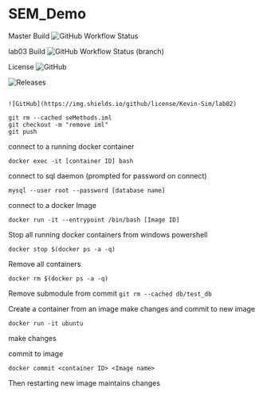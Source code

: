 # SEM_Demo

Master Build  ![GitHub Workflow Status](https://img.shields.io/github/workflow/status/Kevin-Sim/sem_2022_labs/A%20workflow%20for%20my%20Hello%20World%20App?style=flat-square)

lab03 Build  ![GitHub Workflow Status (branch)](https://img.shields.io/github/workflow/status/Kevin-Sim/sem_2022_labs/A%20workflow%20for%20my%20Hello%20World%20App/lab03?style=flat-square)

License ![GitHub](https://img.shields.io/github/license/Kevin-Sim/sem_2022_labs)

![Releases](https://img.shields.io/github/release/Kevin-Sim/sem_2022_labs?style=flat-square)

```

![GitHub](https://img.shields.io/github/license/Kevin-Sim/lab02)

git rm --cached seMethods.iml
git checkout -m "remove iml"
git push
```

connect to a running docker container

`docker exec -it [container ID] bash`

connect to sql daemon (prompted for password on connect)

`mysql --user root --password [database name]`

connect to a docker Image

`docker run -it --entrypoint /bin/bash [Image ID]`

Stop all running docker containers from windows powershell

`docker stop $(docker ps -a -q)`

Remove all containers

`docker rm $(docker ps -a -q)`

Remove submodule from commit
`git rm --cached db/test_db`

Create a container from an image make changes and commit to new image

`docker run -it ubuntu`

make changes

commit to image

`docker commit <container ID> <Image name>`

Then restarting new image maintains changes
